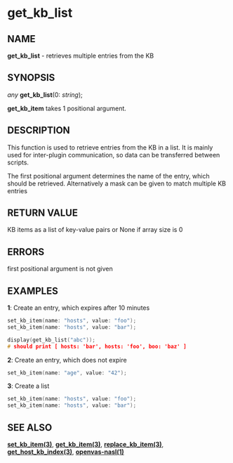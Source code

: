# get_kb_list

## NAME

**get_kb_list** - retrieves multiple entries from the KB

## SYNOPSIS

*any* **get_kb_list**(0: *string*);

**get_kb_item** takes 1 positional argument.


## DESCRIPTION

This function is used to retrieve entries from the KB in a list. It is mainly used for inter-plugin communication, so data can be transferred between scripts.

The first positional argument determines the name of the entry, which should be retrieved. Alternatively a mask can be given to match multiple KB entries


## RETURN VALUE

KB items as a list of key-value pairs or None if array size is 0

## ERRORS

first positional argument is not given

## EXAMPLES

**1**: Create an entry, which expires after 10 minutes
```cpp
set_kb_item(name: "hosts", value: "foo");
set_kb_item(name: "hosts", value: "bar");

display(get_kb_list("abc"));
# should print [ hosts: 'bar', hosts: 'foo', boo: 'baz' ]
```

**2**: Create an entry, which does not expire
```cpp
set_kb_item(name: "age", value: "42");
```


**3**: Create a list
```cpp
set_kb_item(name: "hosts", value: "foo");
set_kb_item(name: "hosts", value: "bar");
```

## SEE ALSO

**[set_kb_item(3)](set_kb_item.md)**, **[get_kb_item(3)](get_kb_item.md)**, **[replace_kb_item(3)](replace_kb_item.md)**, **[get_host_kb_index(3)](get_host_kb_index.md)**, **[openvas-nasl(1)](../../openvas-nasl.md)**
